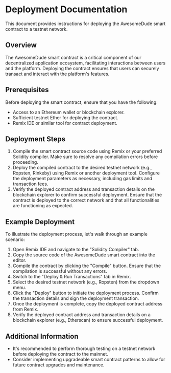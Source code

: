 # Deployment Documentation

This document provides instructions for deploying the AwesomeDude smart contract to a testnet network.

## Overview

The AwesomeDude smart contract is a critical component of our decentralized application ecosystem, facilitating interactions between users and the platform. Deploying the contract ensures that users can securely transact and interact with the platform's features.

## Prerequisites

Before deploying the smart contract, ensure that you have the following:

- Access to an Ethereum wallet or blockchain explorer.
- Sufficient testnet Ether for deploying the contract.
- Remix IDE or similar tool for contract deployment.

## Deployment Steps

1. Compile the smart contract source code using Remix or your preferred Solidity compiler. Make sure to resolve any compilation errors before proceeding.
2. Deploy the compiled contract to the desired testnet network (e.g., Ropsten, Rinkeby) using Remix or another deployment tool. Configure the deployment parameters as necessary, including gas limits and transaction fees.
3. Verify the deployed contract address and transaction details on the blockchain explorer to confirm successful deployment. Ensure that the contract is deployed to the correct network and that all functionalities are functioning as expected.

## Example Deployment

To illustrate the deployment process, let's walk through an example scenario:

1. Open Remix IDE and navigate to the "Solidity Compiler" tab.
2. Copy the source code of the AwesomeDude smart contract into the editor.
3. Compile the contract by clicking the "Compile" button. Ensure that the compilation is successful without any errors.
4. Switch to the "Deploy & Run Transactions" tab in Remix.
5. Select the desired testnet network (e.g., Ropsten) from the dropdown menu.
6. Click the "Deploy" button to initiate the deployment process. Confirm the transaction details and sign the deployment transaction.
7. Once the deployment is complete, copy the deployed contract address from Remix.
8. Verify the deployed contract address and transaction details on a blockchain explorer (e.g., Etherscan) to ensure successful deployment.

## Additional Information

- It's recommended to perform thorough testing on a testnet network before deploying the contract to the mainnet.
- Consider implementing upgradeable smart contract patterns to allow for future contract upgrades and maintenance.
